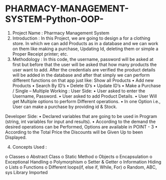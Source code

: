 # PHARMACY-MANAGEMENT-SYSTEM-Python-OOP-
1.	Project Name :
Pharmacy Management System
2.	Introduction :
In this Project, we are going to design a for a clothing store. In which we can add Products as in a database and we can work on them like making a purchase, Updating Id, deleting them or simple a Proper Receipt printer; etc.
3.	Methodology :
In this code, the username, password will be asked at first but before that the user will be asked that how many products the user want to add. After the credentials are verified the product details will be added in the database and after that simply we can perform different functions on that app just like:
            Show all Products
•	Add new Products
•	Search By ID’s
•	Delete ID’s
•	Update ID’s
•	Make a Purchase / Single – Multiple
Working :
User Side:
•	User asked to enter the  Username, Password.
•	User asked to add Product Details.
•	User Will get Multiple options to perform Different operations.
•	In one Option i.e., User can make a purchase by providing id & Stock.


Developer Side:
•	Declared variables that are going to be used in Program (string, int variables for input and results).
•	According to the demand the desired operations can be Performed, Options are available in POINT - 3
•	According to the Total Price the Discounts will be Given Up to been Displayed.


4.	Concepts Used :

o	Classes
o	Abstract Class
o	Static Method
o	Objects
o	Encapsulation
o	Exceptional Handling
o	Polymorphism
o	Setter & Getter
o	Information Hiding
o	Lists
o	Functions
o	Different loops(if, else if, While, For)
o	Random, ABC, sys Library Imported

